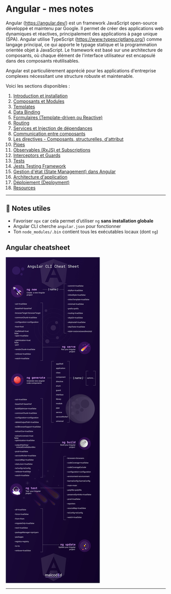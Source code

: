 # Angular - mes notes

Angular (https://angular.dev/) est un framework JavaScript open-source développé et maintenu par Google. Il permet de créer des applications web dynamiques et réactives, principalement des applications à page unique (SPA). Angular utilise TypeScript (https://www.typescriptlang.org/) comme langage principal, ce qui apporte le typage statique et la programmation orientée objet à JavaScript. Le framework est basé sur une architecture de composants, où chaque élément de l'interface utilisateur est encapsulé dans des composants réutilisables.


Angular est particulièrement apprécié pour les applications d'entreprise complexes nécessitant une structure robuste et maintenable.

Voici les sections disponibles :

1. [Introduction et installation](docs/01-angular-install.md)
2. [Composants et Modules](docs/02-angular-modules-components.md)
3. [Templates](docs/03-angular-templates.md)
4. [Data Binding](docs/04-angular-data-binding.md)
5. [Formulaires (Template-driven ou Reactive)](docs/05-angular-forms.md)
6. [Routing](docs/06-angular-routing.md)
7. [Services et Injection de dépendances](docs/07-angular-services.md)
8. [Communication entre composants](docs/08-angular-component-communication.md)
9. [Les directives - Composants, structurelles, d'attribut](docs/09-angular-custom-directives-guide.md)
10. [Pipes](docs/10-angular-pipes.md)
11. [Observables (RxJS) et Subscriptions](docs/11-angular-observables-vs-promises.md)
12. [Interceptors et Guards](docs/12-angular-interceptors-guards.md)
13. [Tests](docs/13-angular-tests.md)
14. [Jests Testing Framework](docs/14-angular-tests-jest.md)
15. [Gestion d'état (State Management) dans Angular](docs/15-angular-state-management.md)
16. [Architecture d'application ](docs/16-angular-architecture.md)
17. [Déploiement (Deployment)](docs/17-angular-deploiement.md)
18. [Resources](docs/18-angular-resources.md)

---

## 📌 Notes utiles

- Favoriser `npx` car cela permet d’utiliser `ng` **sans installation globale**
- Angular CLI cherche `angular.json` pour fonctionner
- Ton `node_modules/.bin` contient tous les exécutables locaux (dont `ng`)


## Angular cheatsheet
![Angular cheatsheet](images/angular-cli-cheat-sheet.9X-IsgXf_yph9l.webp)

---

